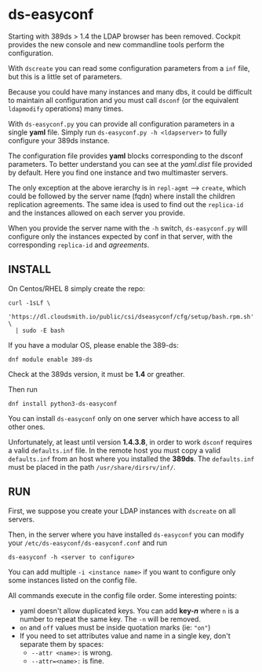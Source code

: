 # ds-easyconf
Starting with 389ds > 1.4 the LDAP browser has been removed. Cockpit provides the new console and new commandline tools perform the configuration.

With `dscreate` you can read some configuration parameters from a `inf` file, but this is a little set of parameters.

Because you could have many instances and many dbs, it could be difficult to maintain all configuration and you must call `dsconf` (or the equivalent `ldapmodify` operations) many times.

With `ds-easyconf.py` you can provide all configuration parameters in a single **yaml** file. Simply run `ds-easyconf.py -h <ldapserver>` to fully configure your 389ds instance.

The configuration file provides **yaml** blocks corresponding to the dsconf parameters. To better understand you can see at the *yaml.dist* file provided by default. Here you find one instance and two multimaster servers.

The only exception at the above ierarchy is in `repl-agmt` --> `create`, which could be followed by the server name (fqdn) where install the children replication agreements. The same idea is used to find out the `replica-id` and the instances allowed on each server you provide.

When you provide the server name with the `-h` switch, `ds-easyconf.py` will configure only the instances expected by conf in that server, with the corresponding `replica-id` and *agreements*.

## INSTALL
On Centos/RHEL 8 simply create the repo:

```
curl -1sLf \
  'https://dl.cloudsmith.io/public/csi/dseasyconf/cfg/setup/bash.rpm.sh' \
  | sudo -E bash
```

If you have a modular OS, please enable the 389-ds:

`dnf module enable 389-ds`

Check at the 389ds version, it must be **1.4** or greather.

Then run

`dnf install python3-ds-easyconf`

You can install `ds-easyconf` only on one server which have access to all other ones.

Unfortunately, at least until version **1.4.3.8**, in order to work `dsconf` requires a valid `defaults.inf` file.
 In the remote host you must copy a valid `defaults.inf` from an host where you installed the **389ds**.
 The `defaults.inf` must be placed in the path `/usr/share/dirsrv/inf/`.

## RUN

First, we suppose you create your LDAP instances with `dscreate` on all servers.

Then, in the server where you have installed `ds-easyconf` you can modify your `/etc/ds-easyconf/ds-easyconf.conf` and run

```ds-easyconf -h <server to configure>```

You can add multiple `-i <instance name>` if you want to configure only some instances listed on the config file.

All commands execute in the config file order. Some interesting points:

- yaml doesn't allow duplicated keys. You can add **key-*n*** where `n` is a number to repeat the same key. The `-n` will be removed.
- `on` and `off` values must be inside quotation marks (ie: `"on"`)
- If you need to set attributes value and name in a single key, don't separate them by spaces:
  - `--attr <name>:` is wrong.
  - `--attr=<name>:` is fine.

